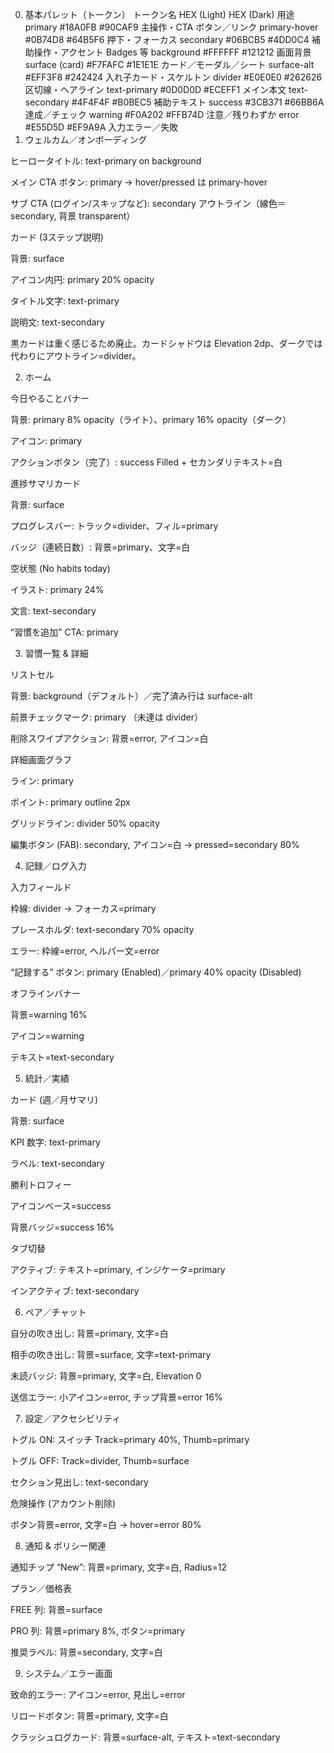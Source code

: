 0. 基本パレット（トークン）
トークン名	HEX (Light)	HEX (Dark)	用途
primary	#18A0FB	#90CAF9	主操作・CTA ボタン／リンク
primary-hover	#0B74D8	#64B5F6	押下・フォーカス
secondary	#06BCB5	#4DD0C4	補助操作・アクセント Badges 等
background	#FFFFFF	#121212	画面背景
surface (card)	#F7FAFC	#1E1E1E	カード／モーダル／シート
surface-alt	#EFF3F8	#242424	入れ子カード・スケルトン
divider	#E0E0E0	#262626	区切線・ヘアライン
text-primary	#0D0D0D	#ECEFF1	メイン本文
text-secondary	#4F4F4F	#B0BEC5	補助テキスト
success	#3CB371	#66BB6A	達成／チェック
warning	#F0A202	#FFB74D	注意／残りわずか
error	#E55D5D	#EF9A9A	入力エラー／失敗
1. ウェルカム／オンボーディング

ヒーロータイトル: text-primary on background

メイン CTA ボタン: primary → hover/pressed は primary-hover

サブ CTA (ログイン/スキップなど): secondary アウトライン（線色＝secondary, 背景 transparent）

カード (3ステップ説明)

背景: surface

アイコン内円: primary 20% opacity

タイトル文字: text-primary

説明文: text-secondary

黒カードは重く感じるため廃止。カードシャドウは Elevation 2dp、ダークでは代わりにアウトライン=divider。

2. ホーム

今日やることバナー

背景: primary 8% opacity（ライト）、primary 16% opacity（ダーク）

アイコン: primary

アクションボタン（完了）: success Filled + セカンダリテキスト=白

進捗サマリカード

背景: surface

プログレスバー: トラック=divider、フィル=primary

バッジ（連続日数）: 背景=primary、文字=白

空状態 (No habits today)

イラスト: primary 24%

文言: text-secondary

“習慣を追加” CTA: primary

3. 習慣一覧 & 詳細

リストセル

背景: background（デフォルト）／完了済み行は surface-alt

前景チェックマーク: primary （未達は divider）

削除スワイプアクション: 背景=error, アイコン=白

詳細画面グラフ

ライン: primary

ポイント: primary outline 2px

グリッドライン: divider 50% opacity

編集ボタン (FAB): secondary, アイコン=白 → pressed=secondary 80%

4. 記録／ログ入力

入力フィールド

枠線: divider → フォーカス=primary

プレースホルダ: text-secondary 70% opacity

エラー: 枠線=error, ヘルパー文=error

“記録する” ボタン: primary (Enabled)／primary 40% opacity (Disabled)

オフラインバナー

背景=warning 16%

アイコン=warning

テキスト=text-secondary

5. 統計／実績

カード (週／月サマリ)

背景: surface

KPI 数字: text-primary

ラベル: text-secondary

勝利トロフィー

アイコンベース=success

背景バッジ=success 16%

タブ切替

アクティブ: テキスト=primary, インジケータ=primary

インアクティブ: text-secondary

6. ペア／チャット

自分の吹き出し: 背景=primary, 文字=白

相手の吹き出し: 背景=surface, 文字=text-primary

未読バッジ: 背景=primary, 文字=白, Elevation 0

送信エラー: 小アイコン=error, チップ背景=error 16%

7. 設定／アクセシビリティ

トグル ON: スイッチ Track=primary 40%, Thumb=primary

トグル OFF: Track=divider, Thumb=surface

セクション見出し: text-secondary

危険操作 (アカウント削除)

ボタン背景=error, 文字=白 → hover=error 80%

8. 通知 & ポリシー関連

通知チップ “New”: 背景=primary, 文字=白, Radius=12

プラン／価格表

FREE 列: 背景=surface

PRO 列: 背景=primary 8%, ボタン=primary

推奨ラベル: 背景=secondary, 文字=白

9. システム／エラー画面

致命的エラー: アイコン=error, 見出し=error

リロードボタン: 背景=primary, 文字=白

クラッシュログカード: 背景=surface-alt, テキスト=text-secondary

